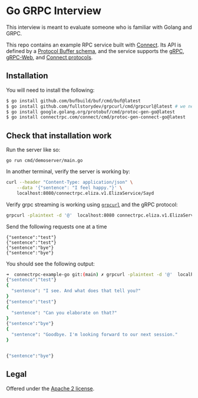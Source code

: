 Go GRPC Interview
===========

This interview is meant to evaluate someone who is familiar with Golang and GRPC.

This repo contains an example RPC service built with [Connect][connect].
Its API is defined by a [Protocol Buffer schema][schema], and the service
supports the [gRPC][grpc-protocol], [gRPC-Web][grpcweb-protocol], and [Connect
protocols][connect-protocol].

## Installation

You will need to install the following:

```bash
$ go install github.com/bufbuild/buf/cmd/buf@latest
$ go install github.com/fullstorydev/grpcurl/cmd/grpcurl@latest # we need this to verify the grpc call
$ go install google.golang.org/protobuf/cmd/protoc-gen-go@latest
$ go install connectrpc.com/connect/cmd/protoc-gen-connect-go@latest
```

## Check that installation work

Run the server like so:
```
go run cmd/demoserver/main.go
```

In another terminal, verify the server is working by:
```bash
curl --header "Content-Type: application/json" \
    --data '{"sentence": "I feel happy."}' \
    localhost:8080/connectrpc.eliza.v1.ElizaService/Sayd
```

Verify grpc streaming is working using [`grpcurl`][grpcurl] and the gRPC protocol:

```bash
grpcurl -plaintext -d '@'  localhost:8080 connectrpc.eliza.v1.ElizaService/Converse
```

Send the following requests one at a time
```
{"sentence":"test"}
{"sentence":"test"}
{"sentence":"bye"}
{"sentence":"bye"}
```

You should see the following output:
```bash
➜  connectrpc-example-go git:(main) ✗ grpcurl -plaintext -d '@'  localhost:8080 connectrpc.eliza.v1.ElizaService/Converse
{"sentence":"test"}
{
  "sentence": "I see. And what does that tell you?"
}
{"sentence":"test"}
{
  "sentence": "Can you elaborate on that?"
}
{"sentence":"bye"}
{
  "sentence": "Goodbye. I'm looking forward to our next session."
}


{"sentence":"bye"}

```

## Legal

Offered under the [Apache 2 license][license].

[blog]: https://buf.build/blog/connect-a-better-grpc
[connect]: https://github.com/connectrpc/connect-go
[connect-protocol]: https://connectrpc.com/docs/protocol
[docs]: https://connectrpc.com
[eliza]: https://en.wikipedia.org/wiki/ELIZA
[grpc-protocol]: https://github.com/grpc/grpc/blob/master/doc/PROTOCOL-HTTP2.md
[grpcurl]: https://github.com/fullstorydev/grpcurl
[grpcweb-protocol]: https://github.com/grpc/grpc/blob/master/doc/PROTOCOL-WEB.md
[license]: https://github.com/connectrpc/examples-go/blob/main/LICENSE.txt
[schema]: https://github.com/connectrpc/examples-go/blob/main/proto/connectrpc/eliza/v1/eliza.proto
